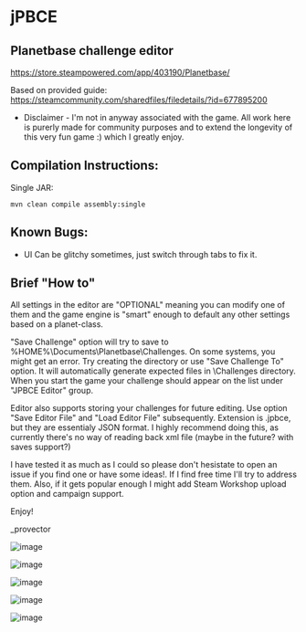 # jPBCE
## Planetbase challenge editor
https://store.steampowered.com/app/403190/Planetbase/

Based on provided guide:
https://steamcommunity.com/sharedfiles/filedetails/?id=677895200

* Disclaimer - I'm not in anyway associated with the game. All work here is purerly made for community purposes and to extend the longevity of this very fun game :) which I greatly enjoy.

Compilation Instructions:
-------------------------

Single JAR:

`mvn clean compile assembly:single`


Known Bugs:
-----------
- UI Can be glitchy sometimes, just switch through tabs to fix it.

Brief "How to"
--------------

All settings in the editor are "OPTIONAL" meaning you can modify one of them and the game engine is "smart" enough to default any other settings based on a planet-class.

"Save Challenge" option will try to save to %HOME%\Documents\Planetbase\Challenges. On some systems, you might get an error. Try creating the directory or use "Save Challenge To" option. It will automatically generate expected files in \Challenges directory. When you start the game your challenge should appear on the list under "JPBCE Editor" group.

Editor also supports storing your challenges for future editing. Use option "Save Editor File" and "Load Editor File" subsequently. Extension is .jpbce, but they are essentialy JSON format. I highly recommend doing this, as currently there's no way of reading back xml file (maybe in the future? with saves support?)

I have tested it as much as I could so please don't hesistate to open an issue if you find one or have some ideas!. If I find free time I'll try to address them. Also, if it gets popular enough I might add Steam Workshop upload option and campaign support.

Enjoy!

_provector

![image](https://user-images.githubusercontent.com/12935423/69186120-d25dd080-0b0f-11ea-9f5f-c2aedde51c82.png)

![image](https://user-images.githubusercontent.com/12935423/69199324-89b60f80-0b2f-11ea-9143-a551b551bb12.png)

![image](https://user-images.githubusercontent.com/12935423/69199360-a3efed80-0b2f-11ea-8f38-fe133443cd30.png)

![image](https://user-images.githubusercontent.com/12935423/69199388-b833ea80-0b2f-11ea-8c6d-17f4fae51f58.png)

![image](https://user-images.githubusercontent.com/12935423/69199401-bf5af880-0b2f-11ea-914c-b08592b1c4da.png)

